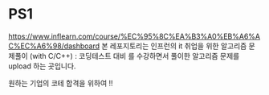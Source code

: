 # PS1
https://www.inflearn.com/course/%EC%95%8C%EA%B3%A0%EB%A6%AC%EC%A6%98/dashboard
본 레포지토리는 인프런의 it 취업을 위한 알고리즘 문제풀이 (with C/C++) : 코딩테스트 대비
를 수강하면서 풀이한 알고리즘 문제를 upload 하는 곳입니다.

원하는 기업의 코테 합격을 위하여 !!
